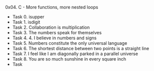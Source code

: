 0x04. C - More functions, more nested loops
- Task 0. isupper
- Task 1. isdigit
- Task 2. Collaboration is multiplication
- Task 3. The numbers speak for themselves
- Task 4. 4. I believe in numbers and signs
- Task 5. Numbers constitute the only universal language
- Task 6. The shortest distance between two points is a straight line
- Task 7. I feel like I am diagonally parked in a parallel universe
- Task 8. You are so much sunshine in every square inch
- Task 
